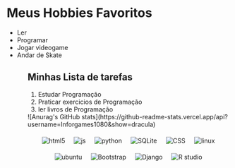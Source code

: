 <h1>Meus Hobbies Favoritos</h1>
    <ul>
        <li> Ler</li>
        <li>Programar</li>
        <li>Jogar videogame</li>
        <li>Andar de Skate</li>
        <ul>
</div>

<div>
<h2>Minhas Lista de tarefas</h2>
<ol>
<li> Estudar Programação </li>
<li>Praticar exercicios de Programação</li>
<li>ler livros de Programação</li>
 </ol>
 </div>
<!--plug do vs code-->
![Anurag's GitHub stats](https://github-readme-stats.vercel.app/api?username=Inforgames1080&show=dracula)

<div style="display: flex; flex-direction: row; align-items: center; justify-content: center; flex-wrap: wrap; gap: 20px; margin-top: 20px;">

<!--display: flex: Define o contêiner como um layout de flexbox, permitindo posicionamento flexível dos elementos filhos.
flex-direction: row: Organiza os elementos filhos em uma linha horizontal.
align-items: center: Alinha os itens verticalmente ao centro do contêiner.
justify-content: center: Centraliza os itens horizontalmente dentro do contêiner.
flex-wrap: wrap: Permite que os elementos filhos quebrem para novas linhas, se necessário.
gap: 20px: Define um espaçamento de 20px entre os itens do flexbox.
margin-top: 20px: Adiciona uma margem de 20px na parte superior do div.-->
 
 <!-- Badge de HTML5 -->
  <img alt="html5" src="https://img.shields.io/badge/HTML5-E34F26?style=for-the-badge&logo=html5&logoColor=white">

  <!-- Badge de JavaScript -->
  <img alt="js" src="https://img.shields.io/badge/JavaScript-323330?style=for-the-badge&logo=javascript&logoColor=F7DF1E">

  <!-- Badge de Python -->
  <img alt="python" src="https://img.shields.io/badge/Python-14354C?style=for-the-badge&logo=python&logoColor=white">

  <!-- Badge de SQLite -->
  <img alt="SQLite" src="https://img.shields.io/badge/SQLite-07405E?style=for-the-badge&logo=sqlite&logoColor=white">

  <!-- Badge de CSS -->
  <img alt="CSS" src="https://img.shields.io/badge/CSS-239120?style=for-the-badge&logo=css3&logoColor=white">

  <!-- Badge de Linux -->
  <img alt="linux" src="https://img.shields.io/badge/Linux-FCC624?style=for-the-badge&logo=linux&logoColor=black">

  <!-- Badge de Ubuntu -->
  <img alt="ubuntu" src="https://img.shields.io/badge/Ubuntu-E95420?style=for-the-badge&logo=ubuntu&logoColor=white">

  <!-- Badge de Bootstrap -->
  <img alt="Bootstrap" src="https://img.shields.io/badge/Bootstrap-563D7C?style=for-the-badge&logo=bootstrap&logoColor=white">

  <!-- Badge de Django -->
  <img alt="Django" src="https://img.shields.io/badge/Django-092E20?style=for-the-badge&logo=django&logoColor=white">

 <!-- R studio-->
  <img alt="R studio" src="https://img.shields.io/badge/RStudio-75AADB?style=for-the-badge&logo=RStudio&logoColor=white">

</div>

